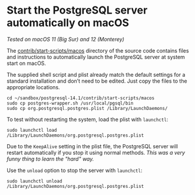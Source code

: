 # Start the PostgreSQL server automatically on macOS
_Tested on macOS 11 (Big Sur) and 12 (Monterey)_

The [contrib/start-scripts/macos](https://github.com/postgres/postgres/tree/master/contrib/start-scripts/macos) directory of the source code contains files and instructions to automatically launch the PostgreSQL server at system start on macOS.

The supplied shell script and plist already match the default settings for a standard installation and don’t need to be edited. Just copy the files to the appropriate locations.

```
cd ~/sandbox/postgresql-14.1/contrib/start-scripts/macos
sudo cp postgres-wrapper.sh /usr/local/pgsql/bin
sudo cp org.postgresql.postgres.plist /Library/LaunchDaemons/
```


To test without restarting the system, load the plist with `launchctl`:
```
sudo launchctl load /Library/LaunchDaemons/org.postgresql.postgres.plist
```

Due to the `KeepAlive` setting in the plist file, the PostgreSQL server will restart automatically if you stop it using normal methods. _This was a very funny thing to learn the "hard" way._

Use the `unload` option to stop the server with `launchctl`:

```
sudo launchctl unload /Library/LaunchDaemons/org.postgresql.postgres.plist
```
